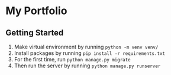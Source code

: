 # My Portfolio

## Getting Started
1. Make virtual environment by running `python -m venv venv/`
1. Install packages by running `pip install -r requirements.txt`
1. For the first time, run `python manage.py migrate`
1. Then run the server by running `python manage.py runserver`